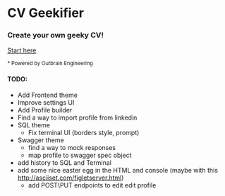 # CV Geekifier

### Create your own geeky CV!

[Start here](https://outbrain.github.io/cv-geekifier/)


<sup>* Powered by Outbrain Engineering</sup>


#### TODO:
* Add Frontend theme
* Improve settings UI
* Add Profile builder
* Find a way to import profile from linkedin
* SQL theme
    * Fix terminal UI (borders style, prompt)
* Swagger theme
    * find a way to mock responses
    * map profile to swagger spec object
* add history to SQL and Terminal
* add some nice easter egg in the HTML and console (maybe with this http://asciiset.com/figletserver.html)
    * add POST\PUT endpoints to edit edit profile
